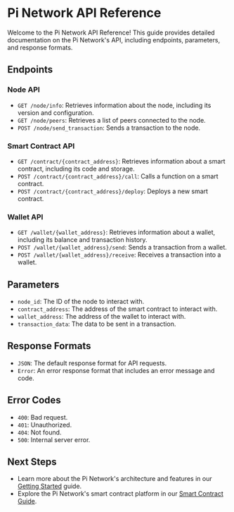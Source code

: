 # Pi Network API Reference

Welcome to the Pi Network API Reference! This guide provides detailed documentation on the Pi Network's API, including endpoints, parameters, and response formats.

## Endpoints

### Node API

* `GET /node/info`: Retrieves information about the node, including its version and configuration.
* `GET /node/peers`: Retrieves a list of peers connected to the node.
* `POST /node/send_transaction`: Sends a transaction to the node.

### Smart Contract API

* `GET /contract/{contract_address}`: Retrieves information about a smart contract, including its code and storage.
* `POST /contract/{contract_address}/call`: Calls a function on a smart contract.
* `POST /contract/{contract_address}/deploy`: Deploys a new smart contract.

### Wallet API

* `GET /wallet/{wallet_address}`: Retrieves information about a wallet, including its balance and transaction history.
* `POST /wallet/{wallet_address}/send`: Sends a transaction from a wallet.
* `POST /wallet/{wallet_address}/receive`: Receives a transaction into a wallet.

## Parameters

* `node_id`: The ID of the node to interact with.
* `contract_address`: The address of the smart contract to interact with.
* `wallet_address`: The address of the wallet to interact with.
* `transaction_data`: The data to be sent in a transaction.

## Response Formats

* `JSON`: The default response format for API requests.
* `Error`: An error response format that includes an error message and code.

## Error Codes

* `400`: Bad request.
* `401`: Unauthorized.
* `404`: Not found.
* `500`: Internal server error.

## Next Steps

* Learn more about the Pi Network's architecture and features in our [Getting Started](getting_started.md) guide.
* Explore the Pi Network's smart contract platform in our [Smart Contract Guide](smart_contract_guide.md).
